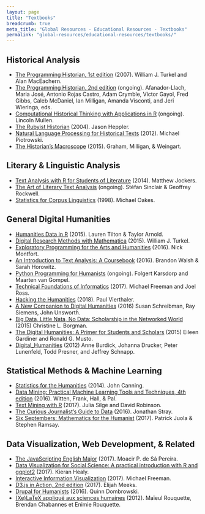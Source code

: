 ```yaml
---
layout: page
title: "Textbooks"
breadcrumb: true
meta_title: "Global Resources - Educational Resources - Textbooks"
permalink: "global-resources/educational-resources/textbooks/"
---
```

## Historical Analysis
 -  [The Programming Historian, 1st edition](http://niche-canada.org/wp-content/uploads/2013/09/programming-historian-1.pdf) (2007). William J. Turkel and Alan MacEachern. 
 -  [The Programming Historian, 2nd edition](https://programminghistorian.org/) (ongoing). Afanador-Llach, Maria José, Antonio Rojas Castro, Adam Crymble, Víctor Gayol, Fred Gibbs, Caleb McDaniel, Ian Milligan, Amanda Visconti, and Jeri Wieringa, eds. 
 -  [Computational Historical Thinking with Applications in R](http://dh-r.lincolnmullen.com/) (ongoing). Lincoln Mullen. 
 -  [The Rubyist Historian](http://hepplerj.github.io/rubyist-historian/) (2004). Jason Heppler. 
 -  [Natural Language Processing for Historical Texts](https://nlphist.hypotheses.org/) (2012). Michael Piotrowski. 
 -  [The Historian’s Macroscope](http://www.themacroscope.org/2.0/) (2015). Graham, Milligan, & Weingart. 
 
## Literary & Linguistic Analysis
 -  [Text Analysis with R for Students of Literature](http://www.matthewjockers.net/text-analysis-with-r-for-students-of-literature/) (2014). Matthew Jockers.
 -  [The Art of Literary Text Analysis](https://github.com/sgsinclair/alta/blob/master/ipynb/ArtOfLiteraryTextAnalysis.ipynb) (ongoing). Stéfan Sinclair & Geoffrey Rockwell. 
 -  [Statistics for Corpus Linguistics](https://www.amazon.com/Statistics-Linguistics-Edinburgh-Textbooks-Empirical/dp/0748608176) (1998). Michael Oakes. 
 
## General Digital Humanities
 -  [Humanities Data in R](https://humanitiesdata.org/) (2015). Lauren Tilton & Taylor Arnold. 
 -  [Digital Research Methods with Mathematica](https://williamjturkel.net/digital-research-methods-with-mathematica/) (2015). William J. Turkel. 
 -  [Exploratory Programming for the Arts and Humanities](https://www.amazon.com/Exploratory-Programming-Arts-Humanities-Press/dp/0262034204/ref=tmm_hrd_swatch_0?_encoding=UTF8&qid=1488129778&sr=1-1) (2016). Nick Montfort. 
 -  [An Introduction to Text Analysis: A Coursebook](http://walshbr.com/textanalysiscoursebook/) (2016). Brandon Walsh & Sarah Horowitz. 
 -  [Python Programming for Humanists](http://www.karsdorp.io/python-course/) (ongoing). Folgert Karsdorp and Maarten van Gompel. 
 -  [Technical Foundations of Informatics](https://info201.github.io/index.html) (2017). Michael Freeman and Joel Ross.
 -  [Hacking the Humanities](https://www.youtube.com/playlist?list=PL6kqrM2i6BPIpEF5yHPNkYhjHm-FYWh17) (2018). Paul Vierthaler. 
 -  [A New Companion to Digital Humanities](https://books.google.com/books?id=VFTKCQAAQBAJ&printsec=frontcover&dq=a+new+companion+to+digital+humanities&hl=en&sa=X&ved=0ahUKEwilw6H0j4fiAhXDl-AKHbGVD3IQ6AEIKjAA#v=onepage&q=a%20new%20companion%20to%20digital%20humanities&f=false) (2016) Susan Schreibman, Ray Siemens, John Unsworth.
 -  [Big Data, Little Nata, No Data: Scholarship in the Networked World](https://books.google.com/books?id=pb8vBgAAQBAJ&printsec=frontcover&dq=big+data+little+data&hl=en&sa=X&ved=0ahUKEwivxYD4j4fiAhWldN8KHUaTCEUQ6AEILTAA#v=onepage&q=big%20data%20little%20data&f=false) (2015) Christine L. Borgman.
 -  [The Digital Humanities: A Primer for Students and Scholars](https://books.google.com/books?id=KVzmCQAAQBAJ&printsec=frontcover&dq=digital+humanities+textbook&hl=en&sa=X&ved=0ahUKEwj5tuWckIfiAhUkiOAKHYbvDYgQ6AEIKjAA#v=onepage&q=digital%20humanities%20textbook&f=false) (2015) Eileen Gardiner and Ronald G. Musto.
 -  [Digital_Humanities](https://books.google.com/books?id=i-LxCwAAQBAJ&printsec=frontcover&dq=digital+humanities+textbook&hl=en&sa=X&ved=0ahUKEwj5tuWckIfiAhUkiOAKHYbvDYgQ6AEIMTAB#v=onepage&q=digital%20humanities%20textbook&f=false) (2012) Anne Burdick, Johanna Drucker, Peter Lunenfeld, Todd Presner, and Jeffrey Schnapp.

## Statistical Methods & Machine Learning
 -  [Statistics for the Humanities](http://statisticsforhumanities.net/book/) (2014). John Canning. 
 -  [Data Mining: Practical Machine Learning Tools and Techniques, 4th edition](https://www.amazon.com/Data-Mining-Fourth-Techniques-Management/dp/0128042915/ref=mt_paperback?_encoding=UTF8&me=) (2016). Witten, Frank, Hall, & Pal. 
 -  [Text Mining with R](https://www.tidytextmining.com/) (2017). Julia Silge and David Robinson. 
 -  [The Curious Journalist’s Guide to Data](https://towcenter.gitbooks.io/curious-journalist-s-guide-to-data/content/) (2016). Jonathan Stray. 
 -  [Six Septembers: Mathematics for the Humanist](https://digitalcommons.unl.edu/zeabook/55/) (2017). Patrick Juola & Stephen Ramsay. 

## Data Visualization, Web Development, & Related
 -  [The JavaScripting English Major](https://the-javascripting-english-major.org/v1/) (2017). Moacir P. de Sá Pereira. 
 -  [Data Visualization for Social Science: A practical introduction with R and ggplot2](http://socviz.co/) (2017). Kieran Healy.
 -  [Interactive Information Visualization](https://info474-s17.github.io/book/index.html) (2017). Michael Freeman. 
 -  [D3.js in Action, 2nd edition](https://www.manning.com/books/d3js-in-action-second-edition) (2017). Elijah Meeks. 
 -  [Drupal for Humanists](http://drupal.forhumanists.org/book) (2016). Quinn Dombrowski. 
 -  [(Xe)LaTeX appliqué aux sciences humaines](http://geekographie.maieul.net/95) (2012). Maïeul Rouquette, Brendan Chabannes et Enimie Rouquette. 

